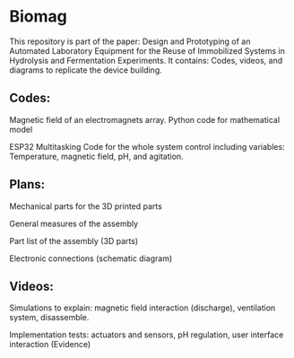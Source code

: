# Biomag
This repository is part of the paper: Design and Prototyping of an Automated Laboratory Equipment for the Reuse of Immobilized Systems in Hydrolysis and Fermentation Experiments. It contains: Codes, videos, and diagrams to replicate the device building.

## Codes: 

  Magnetic field of an electromagnets array. Python code for mathematical model
  
  ESP32 Multitasking Code for the whole system control including variables: Temperature, magnetic field, pH, and agitation. 
  
## Plans:

  Mechanical parts for the 3D printed parts

  General measures of the assembly
  
  Part list of the assembly (3D parts)
  
  Electronic connections (schematic diagram)

## Videos:

  Simulations to explain: magnetic field interaction (discharge), ventilation system, disassemble.
  
  Implementation tests: actuators and sensors, pH regulation, user interface interaction (Evidence)
